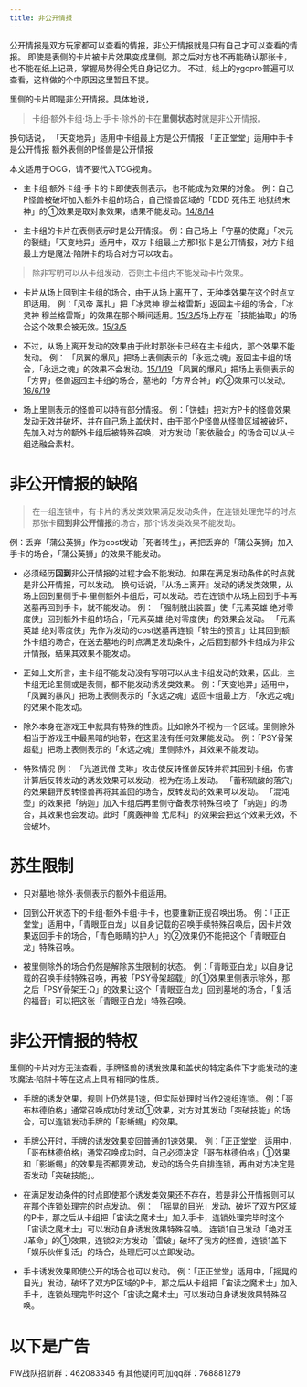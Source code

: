 ```yaml
---
title: 非公开情报
---
```


公开情报是双方玩家都可以查看的情报，非公开情报就是只有自己才可以查看的情报。
即使是表侧的卡片被卡片效果变成里侧，那之后对方也不再能确认那张卡，也不能在纸上记录，掌握局势得全凭自身记忆力。
不过，线上的ygopro普遍可以查看，这样做的个中原因这里暂且不提。

里侧的卡片即是非公开情报。具体地说，
> 卡组·额外卡组·场上·手卡·除外的卡在**里侧状态时**就是非公开情报。

换句话说，
「天变地异」适用中卡组最上方是公开情报
「正正堂堂」适用中手卡是公开情报
额外表侧的P怪兽是公开情报

本文适用于OCG，请不要代入TCG视角。

- 主卡组·额外卡组·手卡的卡即使表侧表示，也不能成为效果的对象。
例：自己P怪兽被破坏加入额外卡组的场合，自己怪兽区域的「DDD 死伟王 地狱终末神」的①效果是取对象效果，结果不能发动。[14/8/14](https://www.db.yugioh-card.com/yugiohdb/faq_search.action?ope=5&fid=13469)

- 主卡组的卡片在表侧表示时是公开情报。
例：自己场上「守墓的使魔」「次元的裂缝」「天变地异」适用中，双方卡组最上方那1张卡是公开情报，对方卡组最上方是魔法·陷阱卡的场合对方可以攻击。

> 除非写明可以从卡组发动，否则主卡组内不能发动卡片效果。

- 卡片从场上回到主卡组的场合，由于从场上离开了，无种类效果在这个时点立即适用。
例：「风帝 莱扎」把「冰灵神 穆兰格雷斯」返回主卡组的场合，「冰灵神 穆兰格雷斯」的效果在那个瞬间适用。[15/3/5](http://www.db.yugioh-card.com/yugiohdb/faq_search.action?ope=5&fid=12360&keyword=&tag=-1)场上存在「技能抽取」的场合这个效果会被无效。[15/3/5](http://www.db.yugioh-card.com/yugiohdb/faq_search.action?ope=5&fid=12644&keyword=&tag=-1)

- 不过，从场上离开发动的效果由于此时那张卡已经在主卡组内，那个效果不能发动。
例：
「凤翼的爆风」把场上表侧表示的「永远之魂」返回主卡组的场合，「永远之魂」的效果不会发动。[15/1/19](http://www.db.yugioh-card.com/yugiohdb/faq_search.action?ope=5&fid=14810&keyword=&tag=-1)
「凤翼的爆风」把场上表侧表示的「方界」怪兽返回主卡组的场合，墓地的「方界合神」的②效果可以发动。[16/6/19](https://www.db.yugioh-card.com/yugiohdb/faq_search.action?ope=5&fid=12403&keyword=&tag=-1)

- 场上里侧表示的怪兽可以持有部分情报。
例：「饼蛙」把对方P卡的怪兽效果发动无效并破坏，并在自己场上盖伏时，由于那个P怪兽从怪兽区域被破坏，先加入对方的额外卡组后被特殊召唤，对方发动「影依融合」的场合可以从卡组选融合素材。

# 非公开情报的缺陷

> 在一组连锁中，有卡片的诱发类效果满足发动条件，在连锁处理完毕的时点那张卡**回到非公开情报**的场合，那个诱发类效果不能发动。

例：丢弃「蒲公英狮」作为cost发动「死者转生」，再把丢弃的「蒲公英狮」加入手卡的场合，「蒲公英狮」的效果不能发动。

- 必须经历**回到**非公开情报的过程才会不能发动。如果在满足发动条件的时点就是非公开情报，可以发动。
换句话说，『从场上离开』发动的诱发类效果，从场上回到里侧手卡·里侧额外卡组后，可以发动。若在连锁中从场上回到手卡再送墓再回到手卡，就不能发动。
例：
「强制脱出装置」使「元素英雄 绝对零度侠」回到额外卡组的场合，「元素英雄 绝对零度侠」的效果会发动。
「元素英雄 绝对零度侠」先作为发动的cost送墓再连锁「转生的预言」让其回到额外卡组的场合，在送去墓地的时点满足发动条件，之后回到额外卡组成为非公开情报，结果其效果不能发动。

- 正如上文所言，主卡组不能发动没有写明可以从主卡组发动的效果，因此，主卡组无论里侧或是表侧，都不能发动诱发类效果。
例：「天变地异」适用中，「凤翼的暴风」把场上表侧表示的「永远之魂」返回卡组最上方，「永远之魂」的效果不能发动。

- 除外本身在游戏王中就具有特殊的性质。比如除外不视为一个区域。里侧除外相当于游戏王中最黑暗的地带，在这里没有任何效果能发动。
例：「PSY骨架超载」把场上表侧表示的「永远之魂」里侧除外，其效果不能发动。

- 特殊情况
例：
「光道武僧 艾琳」攻击使反转怪兽反转并将其回到卡组，伤害计算后反转发动的诱发效果可以发动，视为在场上发动。
「蓄积硫酸的落穴」的效果翻开反转怪兽再将其盖回的场合，反转发动的效果可以发动。
「混沌壶」的效果把「纳迦」加入卡组后再里侧守备表示特殊召唤了「纳迦」的场合，其效果也会发动。此时「魔轰神兽 尤尼科」的效果会把这个效果无效，不会破坏。

# 苏生限制

- 只对墓地·除外·表侧表示的额外卡组适用。

- 回到公开状态下的卡组·额外卡组·手卡，也要重新正规召唤出场。
例：「正正堂堂」适用中，「青眼亚白龙」以自身记载的召唤手续特殊召唤后，因卡片效果返回手卡的场合，「青色眼睛的护人」的②效果仍不能把这个「青眼亚白龙」特殊召唤。

- 被里侧除外的场合仍然是解除苏生限制的状态。
例：「青眼亚白龙」以自身记载的召唤手续特殊召唤，再被「PSY骨架超载」的①效果里侧表示除外，那之后「PSY骨架王·Ω」的效果让这个「青眼亚白龙」回到墓地的场合，「复活的福音」可以把这张「青眼亚白龙」特殊召唤。

# 非公开情报的特权

里侧的卡片对方无法查看，手牌怪兽的诱发效果和盖伏的特定条件下才能发动的速攻魔法·陷阱卡等在这点上具有相同的性质。

- 手牌的诱发效果，规则上仍然是1速，但实际处理时当作2速组连锁。
例：「哥布林德伯格」通常召唤成功时发动①效果，对方对其发动「突破技能」的场合，可以连锁发动手牌的「影蜥蜴」的效果。

- 手牌公开时，手牌的诱发效果变回普通的1速效果。
例：「正正堂堂」适用中，「哥布林德伯格」通常召唤成功时，自己必须决定「哥布林德伯格」①效果和「影蜥蜴」的效果是否都要发动，发动的场合先自排连锁，再由对方决定是否发动「突破技能」。

- 在满足发动条件的时点即使那个诱发类效果还不存在，若是非公开情报则可以在那个连锁处理完的时点发动。
例：
「摇晃的目光」发动，破坏了双方P区域的P卡，那之后从卡组把「宙读之魔术士」加入手卡，连锁处理完毕时这个「宙读之魔术士」可以发动自身诱发效果特殊召唤。
连锁1自己发动「绝对王 J革命」的①效果，连锁2对方发动「雷破」破坏了我方的怪兽，连锁1盖下「娱乐伙伴复活」的场合，处理后可以立即发动。

- 手卡诱发效果即使公开的场合也可以发动。
例：「正正堂堂」适用中，「摇晃的目光」发动，破坏了双方P区域的P卡，那之后从卡组把「宙读之魔术士」加入手卡，连锁处理完毕时这个「宙读之魔术士」可以发动自身诱发效果特殊召唤。

# 以下是广告
FW战队招新群：462083346
有其他疑问可加qq群：768881279
